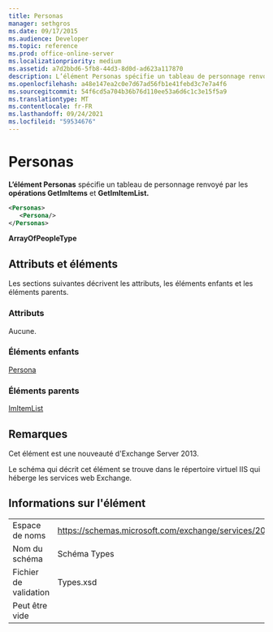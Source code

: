 ```yaml
---
title: Personas
manager: sethgros
ms.date: 09/17/2015
ms.audience: Developer
ms.topic: reference
ms.prod: office-online-server
ms.localizationpriority: medium
ms.assetid: a7d2bbd6-5fb8-44d3-8d0d-ad623a117870
description: L’élément Personas spécifie un tableau de personnage renvoyé par les opérations GetImItems et GetImItemList.
ms.openlocfilehash: a48e147ea2c0e7d67ad56fb1e41febd3c7e7a4f6
ms.sourcegitcommit: 54f6cd5a704b36b76d110ee53a6d6c1c3e15f5a9
ms.translationtype: MT
ms.contentlocale: fr-FR
ms.lasthandoff: 09/24/2021
ms.locfileid: "59534676"
---
```

# <a name="personas"></a>Personas

**L’élément Personas** spécifie un tableau de personnage renvoyé par les **opérations GetImItems** et **GetImItemList.** 
  
```XML
<Personas>
   <Persona/>
</Personas>
```

 **ArrayOfPeopleType**
## <a name="attributes-and-elements"></a>Attributs et éléments

Les sections suivantes décrivent les attributs, les éléments enfants et les éléments parents.
  
### <a name="attributes"></a>Attributs

Aucune.
  
### <a name="child-elements"></a>Éléments enfants

[Persona](persona.md)
  
### <a name="parent-elements"></a>Éléments parents

[ImItemList](imitemlist.md)
  
## <a name="remarks"></a>Remarques

Cet élément est une nouveauté d'Exchange Server 2013.
  
Le schéma qui décrit cet élément se trouve dans le répertoire virtuel IIS qui héberge les services web Exchange.
  
## <a name="element-information"></a>Informations sur l'élément

|||
|:-----|:-----|
|Espace de noms  <br/> |https://schemas.microsoft.com/exchange/services/2006/types  <br/> |
|Nom du schéma  <br/> |Schéma Types  <br/> |
|Fichier de validation  <br/> |Types.xsd  <br/> |
|Peut être vide  <br/> ||
   

